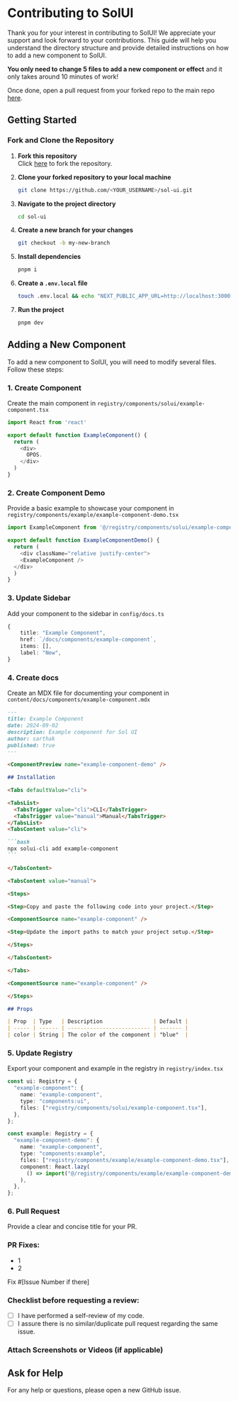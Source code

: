 # Contributing to SolUI

Thank you for your interest in contributing to SolUI! We appreciate your support and look forward to your contributions. This guide will help you understand the directory structure and provide detailed instructions on how to add a new component to SolUI.

**You only need to change 5 files to add a new component or effect** and it only takes around 10 minutes of work!

Once done, open a pull request from your forked repo to the main repo [here](https://github.com/Not-Sarthak/sol-ui/compare).

## Getting Started

### Fork and Clone the Repository

1. **Fork this repository**  
   Click [here](https://github.com/Not-Sarthak/sol-ui/fork) to fork the repository.

2. **Clone your forked repository to your local machine**

   ```bash
   git clone https://github.com/<YOUR_USERNAME>/sol-ui.git
   ```

3. **Navigate to the project directory**

   ```bash
   cd sol-ui
   ```

4. **Create a new branch for your changes**

   ```bash
   git checkout -b my-new-branch
   ```

5. **Install dependencies**

   ```bash
   pnpm i
   ```

6. **Create a `.env.local` file**

   ```bash
   touch .env.local && echo "NEXT_PUBLIC_APP_URL=http://localhost:3000" > .env.local
   ```

7. **Run the project**
   ```bash
   pnpm dev
   ```

## Adding a New Component

To add a new component to SolUI, you will need to modify several files. Follow these steps:

### 1. Create Component

Create the main component in `registry/components/solui/example-component.tsx`

```typescript
import React from 'react'

export default function ExampleComponent() {
  return (
    <div>
      OPOS.
    </div>
  )
}
```

### 2. Create Component Demo

Provide a basic example to showcase your component in `registry/components/example/example-component-demo.tsx`

```typescript
import ExampleComponent from '@/registry/components/solui/example-component'

export default function ExampleComponentDemo() {
  return (
    <div className="relative justify-center">
    <ExampleComponent />
  </div>
  )
}
```

### 3. Update Sidebar

Add your component to the sidebar in `config/docs.ts`

```typescript
{
    title: "Example Component",
    href: `/docs/components/example-component`,
    items: [],
    label: "New",
}
```

### 4. Create docs

Create an MDX file for documenting your component in `content/docs/components/example-component.mdx`

````md
---
title: Example Component
date: 2024-09-02
description: Example component for Sol UI
author: sarthak
published: true
---

<ComponentPreview name="example-component-demo" />

## Installation

<Tabs defaultValue="cli">

<TabsList>
  <TabsTrigger value="cli">CLI</TabsTrigger>
  <TabsTrigger value="manual">Manual</TabsTrigger>
</TabsList>
<TabsContent value="cli">

```bash
npx solui-cli add example-component
```

</TabsContent>

<TabsContent value="manual">

<Steps>

<Step>Copy and paste the following code into your project.</Step>

<ComponentSource name="example-component" />

<Step>Update the import paths to match your project setup.</Step>

</Steps>

</TabsContent>

</Tabs>

<ComponentSource name="example-component" />

</Steps>

## Props

| Prop  | Type   | Description                | Default |
| ----- | ------ | -------------------------- | ------- |
| color | String | The color of the component | "blue"  |
````

### 5. Update Registry

Export your component and example in the registry in `registry/index.tsx`

```typescript
const ui: Registry = {
  "example-component": {
    name: "example-component",
    type: "components:ui",
    files: ["registry/components/solui/example-component.tsx"],
  },
};

const example: Registry = {
  "example-component-demo": {
    name: "example-component",
    type: "components:example",
    files: ["registry/components/example/example-component-demo.tsx"],
    component: React.lazy(
      () => import("@/registry/components/example/example-component-demo"),
    ),
  },
};
```
### 6. Pull Request

Provide a clear and concise title for your PR.

### PR Fixes:
- 1
- 2

Fix #[Issue Number if there]

### Checklist before requesting a review:
- [ ] I have performed a self-review of my code.
- [ ] I assure there is no similar/duplicate pull request regarding the same issue.

### Attach Screenshots or Videos (if applicable)

## Ask for Help

For any help or questions, please open a new GitHub issue.
